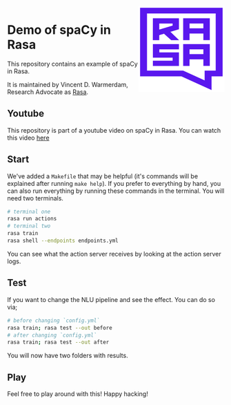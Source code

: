 <img src="square-logo.svg" width=200 height=200 align="right">

# Demo of spaCy in Rasa

This repository contains an example of spaCy in Rasa.

It is maintained by Vincent D. Warmerdam, Research Advocate as [Rasa](https://rasa.com/).

## Youtube 

This repository is part of a youtube video on spaCy in Rasa. You can watch this video [here]()

## Start 

We've added a `Makefile` that may be helpful (it's commands will be
explained after running `make help`). If you prefer to everything by
hand, you can also run everything by running these commands in the 
terminal. You will need two terminals.

```bash
# terminal one
rasa run actions
# terminal two 
rasa train
rasa shell --endpoints endpoints.yml
```

You can see what the action server receives by looking at the action server logs. 

## Test 

If you want to change the NLU pipeline and see the effect. You can do so via; 

```bash
# before changing `config.yml`
rasa train; rasa test --out before
# after changing `config.yml`
rasa train; rasa test --out after
```

You will now have two folders with results. 

## Play 

Feel free to play around with this! Happy hacking!
